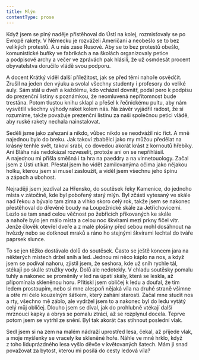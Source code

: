 ```yaml
---
title: Mlýn
contentType: prose
---
```


<section>

Když jsem se plný naděje přistěhoval do Ústí na kolej, rozmisťovaly se po Evropě rakety. V Německu je rozváželi Američani a neobešlo se to bez velikých protestů. A u nás zase Rusové. Aby se to bez protestů obešlo, komunistické buňky ve fabrikách a na školách organizovaly petice a podpisové archy a večer ve zprávách pak hlásili, že už osmdesát procent obyvatelstva doručilo vládě svou podporu.

A docent Krátký viděl další příležitost, jak se před těmi nahoře osvědčit. Zrušil na jeden den výuku a svolal všechny studenty i profesory do veliké auly. Sám stál u dveří a každému, kdo vcházel dovnitř, podal pero k podpisu do prezenční listiny s poznámkou, že neomluvená nepřítomnost bude trestána. Potom tlustou knihu sklapl a přešel k řečnickému pultu, aby nám vysvětlil všechny výhody raket kolem nás. Na závěr vyjádřil radost, že si rozumíme, takže považuje prezenční listinu za naši společnou petici vládě, aby ruské rakety nechala nainstalovat.

Seděli jsme jako zařezaní a nikdo, vůbec nikdo se neodvážil nic říct. A mně najednou bylo do breku. Jak takoví zbabělci jako my můžou předělat na krásný tenhle svět, takoví srabi, co dovedou akorát krást z kornoutů hřebíky. Ani Bláha nás nedokázal rozveselit, protože ani on se nepřihlásil. A najednou mi přišla směšná i ta hra na paeddry a na vinnetouology. Začal jsem z Ústí utíkat. Přestal jsem ho vidět zamilovanýma očima jako nějakou holku, kterou jsem si musel zasloužit, a viděl jsem všechnu jeho špínu a zápach a ubohost.

Nejraději jsem jezdíval za Hřensko, do soutěsek řeky Kamenice, do jednoho místa v zátočině, kde byl pobořený starý mlýn. Byl zčásti vytesaný ve skále nad řekou a bývalo tam zima a vlhko skoro celý rok, takže jsem se nakonec přestěhoval do dřevěné boudy na Loupežnické skále za Jetřichovicemi. Lezlo se tam snad celou věčnost po žebřících přikovaných ke skále a nahoře bylo jen málo místa a celou noc škvírami mezi prkny fičel vítr. Jenže člověk otevřel dveře a z malé plošiny před sebou mohl dosáhnout na hvězdy nebo se dotknout mraků a ráno ho stejnými škvírami lechtal do tváře paprsek slunce.

To se jen těžko dostávalo dolů do soutěsek. Často se ještě koncem jara na některých místech držel sníh a led. Jednou mi něco káplo na nos, a když jsem se podíval nahoru, zjistil jsem, že seshora, kde už sníh rychle tál, stékají po skále stružky vody. Dolů ale nedotekly. V chladu soutěsky pomalu tuhly a nakonec se proměnily v led na úpatí skály, která se leskla, až připomínala skleněnou horu. Přitiskl jsem obličej k ledu a doufal, že tím ledem prostoupím, nebo si mne alespoň nějaká víla na druhé straně všimne a otře mi čelo kouzelným šátkem, který zahání starosti. Začal mne studit nos a rty, všechno mě záblo, ale vydržel jsem to a nakonec byl do ledu vytátý celý můj obličej. Dlouho jsem se díval, jak do prohlubně vtékají další mrznoucí kapky a obrys se pomalu ztrácí, až se rozplynul docela. Teprve potom jsem se vytrhl ze snění. Byl tak akorát čas stihnout poslední vlak.

Sedl jsem si na zem na malém nádraží uprostřed lesa, čekal, až přijede vlak, a moje myšlenky se vracely ke skleněné hoře. Náhle ve mně hrklo, když z toho liduprázdného lesa vyšlo děvče v květovaných šatech. Mám ji snad považovat za bytost, kterou mi posílá do cesty ledová víla?

</section>
